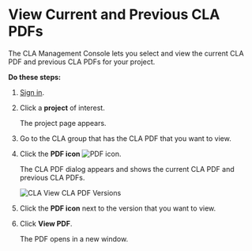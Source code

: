 # View Current and Previous CLA PDFs

The CLA Management Console lets you select and view the current CLA PDF and previous CLA PDFs for your project.

**Do these steps:**

1. [Sign in](sign-in-to-the-cla-management-console.md).
2. Click a **project** of interest.

   The project page appears.

3. Go to the CLA group that has the CLA PDF that you want to view.
4. Click the **PDF icon** ![PDF icon](../.gitbook/assets/pdf-icon.png).

   The CLA PDF dialog appears and shows the current CLA PDF and previous CLA PDFs.

   ![CLA View CLA PDF Versions](../.gitbook/assets/cla-view-cla-pdf-versions.png)

5. Click the **PDF icon** next to the version that you want to view.
6. Click **View PDF**.

   The PDF opens in a new window.

